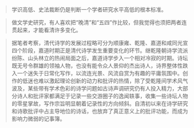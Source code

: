 > 学识高低、史法裁断仍是判断一个学者研究水平高低的根本标准。

> 做文学史研究，有人喜欢把“晚清”和“五四”作比较，但我觉得也须把两者连贯起来，才能看清许多变化。

> 据笔者考察，清代诗学的发展过程略可分为顺康雍、乾隆、嘉道和咸同光宣四个阶段，嘉道时期正是清代诗学发生重要变化的环节。继乾隆朝诗学流派纷陈、山头林立的热闹局面之后，嘉道诗学步入一个相对冷寂的时期。诗坛既无号令群雄的领袖人物，也没有能令众人景仰的杰出诗人，诗界整体性跌入一个迷失于日常化写作，以流连光景、风流自赏为有趣的平庸氛围中。创作的低迷也难以激起理论创新的动力和批评的热情，除了受乾隆间学术风气波及，某些带有学术色彩的诗学问题如古诗声调研究仍有人投入精力，大部分诗人和批评家都满足于记录一些交游圈子的逸闻轶事，收集一些诗坛人物的零星掌故，写作宗旨明显朝着记录性的方向倾斜。自清初以来在诗学研究和诗歌批评中占主导地位的诗话，也放弃了真正意义上的批评功能，而成为影响力微弱的记事簿。
